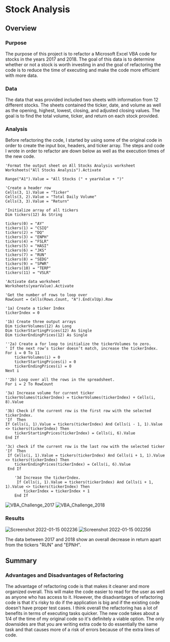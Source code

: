 # Stock Analysis

## Overview

### Purpose
The purpose of this project is to refactor a Microsoft Excel VBA code for stocks in the years 2017 and 2018. The goal of this data is to determine whether or not a stock is worth investing in and the goal of refactoring the code is to reduce the time of executing and make the code more efficient with more data.

### Data
The data that was provided included two sheets with information from 12 different stocks. The sheets contained the ticker, date, and volume as well as the opening, highest, lowest, closing, and adjusted closing values. The goal is to find the total volume, ticker, and return on each stock provided.

### Analysis
Before refactoring the code, I started by using some of the original code in order to create the input box, headers, and ticker array. The steps and code I wrote in order to refactor are down below as well as the execution times of the new code.

    'Format the output sheet on All Stocks Analysis worksheet
    Worksheets("All Stocks Analysis").Activate
    
    Range("A1").Value = "All Stocks (" + yearValue + ")"
    
    'Create a header row
    Cells(3, 1).Value = "Ticker"
    Cells(3, 2).Value = "Total Daily Volume"
    Cells(3, 3).Value = "Return"

    'Initialize array of all tickers
    Dim tickers(12) As String
    
    tickers(0) = "AY"
    tickers(1) = "CSIQ"
    tickers(2) = "DQ"
    tickers(3) = "ENPH"
    tickers(4) = "FSLR"
    tickers(5) = "HASI"
    tickers(6) = "JKS"
    tickers(7) = "RUN"
    tickers(8) = "SEDG"
    tickers(9) = "SPWR"
    tickers(10) = "TERP"
    tickers(11) = "VSLR"
    
    'Activate data worksheet
    Worksheets(yearValue).Activate
    
    'Get the number of rows to loop over
    RowCount = Cells(Rows.Count, "A").End(xlUp).Row
    
    '1a) Create a ticker Index
    tickerIndex = 0

    '1b) Create three output arrays
    Dim tickerVolumes(12) As Long
    Dim tickerStartingPrices(12) As Single
    Dim tickerEndingPrices(12) As Single

    ''2a) Create a for loop to initialize the tickerVolumes to zero.
    ' If the next row’s ticker doesn’t match, increase the tickerIndex.
    For i = 0 To 11
        tickerVolumes(i) = 0
        tickerStartingPrices(i) = 0
        tickerEndingPrices(i) = 0
    Next i

    ''2b) Loop over all the rows in the spreadsheet.
    For i = 2 To RowCount

    '3a) Increase volume for current ticker
    tickerVolumes(tickerIndex) = tickerVolumes(tickerIndex) + Cells(i, 8).Value
    
    '3b) Check if the current row is the first row with the selected tickerIndex.
    'If  Then
    If Cells(i, 1).Value = tickers(tickerIndex) And Cells(i - 1, 1).Value <> tickers(tickerIndex) Then
        tickerStartingPrices(tickerIndex) = Cells(i, 6).Value
    End If
    
    '3c) check if the current row is the last row with the selected ticker
    'If  Then
     If Cells(i, 1).Value = tickers(tickerIndex) And Cells(i + 1, 1).Value <> tickers(tickerIndex) Then
        tickerEndingPrices(tickerIndex) = Cells(i, 6).Value
     End If

        '3d Increase the tickerIndex.
         If Cells(i, 1).Value = tickers(tickerIndex) And Cells(i + 1, 1).Value <> tickers(tickerIndex) Then
            tickerIndex = tickerIndex + 1
        End If
![VBA_Challenge_2017](https://user-images.githubusercontent.com/97491577/149615267-ee68a87c-47b5-4e70-825e-6d1d49e6c237.png)
![VBA_Challenge_2018](https://user-images.githubusercontent.com/97491577/149615271-f8f4fa1b-9de2-4c7d-9e51-d0fc57186cc5.png)

### Results
![Screenshot 2022-01-15 002236](https://user-images.githubusercontent.com/97491577/149615173-652e076d-e007-4450-8b75-2e3b27446a9d.png)
![Screenshot 2022-01-15 002256](https://user-images.githubusercontent.com/97491577/149615177-e071cfb6-f796-4c44-9ee3-48400c2757d2.png)

The data between 2017 and 2018 show an overall decrease in return apart from the tickers "RUN" and "EPNH". 

## Summary

### Advantages and Disadvantages of Refactoring
The advantage of refactoring code is that makes it cleaner and more organized overall. This will make the code easier to read for the user as well as anyone who has access to it. However, the disadvantages of refactoring code is that it's risky to do if the application is big and if the existing code doesn't have proper test cases. I think overall the refactoring has a lot of benefits in terms of executing tasks quicker. The new code takes about a 1/4 of the time of my original code so it's definitely a viable option. The only downsides are that you are writing extra code to do essentially the same task and that causes more of a risk of errors because of the extra lines of code.
